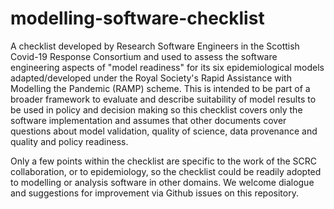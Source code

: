 # modelling-software-checklist


A checklist developed by Research Software Engineers in the Scottish Covid-19 Response Consortium and used to assess the software engineering aspects of "model readiness" for its six epidemiological models adapted/developed under the Royal Society's Rapid Assistance with Modelling the Pandemic (RAMP) scheme. This is intended to be part of a broader framework to evaluate and describe suitability of model results to be used in policy and decision making so this checklist covers only the software implementation and assumes that other documents cover questions about model validation, quality of science, data provenance and quality and policy readiness.

Only a few points within the checklist are specific to the work of the SCRC collaboration, or to epidemiology, so the checklist could be readily adopted to modelling or analysis software in other domains. We welcome dialogue and suggestions for improvement via Github issues on this repository.
